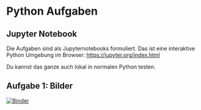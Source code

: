 # Python Aufgaben

## Jupyter Notebook

Die Aufgaben sind als Jupyternotebooks formuliert. Das ist eine interaktive Python Umgebung im Browser:
https://jupyter.org/index.html

Du kannst das ganze auch lokal in normalen Python testen.

## Aufgabe 1: Bilder

[![Binder](https://mybinder.org/badge_logo.svg)](https://mybinder.org/v2/gh/feliwir/py_excercises/HEAD)